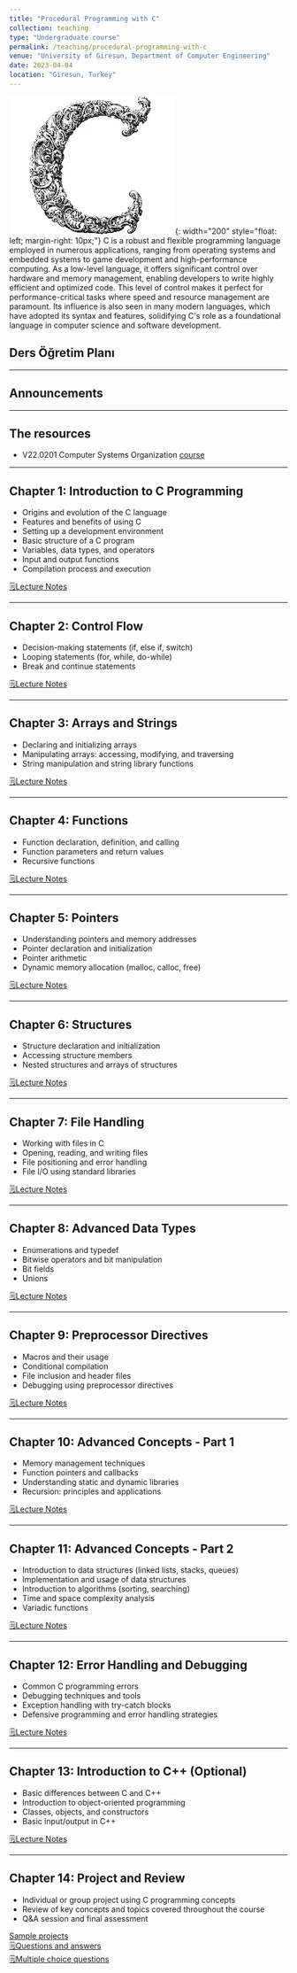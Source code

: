 ```yaml
---
title: "Procedural Programming with C"
collection: teaching
type: "Undergraduate course"
permalink: /teaching/procedural-programming-with-c
venue: "University of Giresun, Department of Computer Engineering"
date: 2023-04-04
location: "Giresun, Turkey"
---
```


![procedural programming with c]( /images/teaching/procedural-programming-with-c.webp){: width="200" style="float: left; margin-right: 10px;"}
C is a robust and flexible programming language employed in numerous applications, ranging from operating systems and embedded systems to game development and high-performance computing. As a low-level language, it offers significant control over hardware and memory management, enabling developers to write highly efficient and optimized code. This level of control makes it perfect for performance-critical tasks where speed and resource management are paramount. Its influence is also seen in many modern languages, which have adopted its syntax and features, solidifying C's role as a foundational language in computer science and software development.

## Ders Öğretim Planı  

---

## Announcements  

---

## The resources  

* V22.0201 Computer Systems Organization [course](https://cs.nyu.edu/~gottlieb/courses/cso/class-notes.html)

---

## Chapter 1: Introduction to C Programming
- Origins and evolution of the C language
- Features and benefits of using C
- Setting up a development environment
- Basic structure of a C program
- Variables, data types, and operators
- Input and output functions
- Compilation process and execution

[🗒️Lecture Notes](../files/c/Chapter_01_Introduction_to_C_Programming.pdf)

---

## Chapter 2: Control Flow
- Decision-making statements (if, else if, switch)
- Looping statements (for, while, do-while)
- Break and continue statements

[🗒️Lecture Notes](../files/c/Chapter_02_Control_Flow.pdf)

---

## Chapter 3: Arrays and Strings
- Declaring and initializing arrays
- Manipulating arrays: accessing, modifying, and traversing
- String manipulation and string library functions

[🗒️Lecture Notes](../files/c/Chapter_03_Arrays_and_Strings.pdf)

---

## Chapter 4: Functions
- Function declaration, definition, and calling
- Function parameters and return values
- Recursive functions

[🗒️Lecture Notes](../files/c/Chapter_04_Functions.pdf)

---

## Chapter 5: Pointers
- Understanding pointers and memory addresses
- Pointer declaration and initialization
- Pointer arithmetic
- Dynamic memory allocation (malloc, calloc, free)

[🗒️Lecture Notes](../files/c/Chapter_05_Pointers.pdf)

---

## Chapter 6: Structures
- Structure declaration and initialization
- Accessing structure members
- Nested structures and arrays of structures

[🗒️Lecture Notes](../files/c/Chapter_06_Structures.pdf)

---

## Chapter 7: File Handling
- Working with files in C
- Opening, reading, and writing files
- File positioning and error handling
- File I/O using standard libraries

[🗒️Lecture Notes](../files/c/Chapter_07_File_Handling.pdf)

---

## Chapter 8: Advanced Data Types
- Enumerations and typedef
- Bitwise operators and bit manipulation
- Bit fields
- Unions

[🗒️Lecture Notes](../files/c/Chapter_08_Advanced_Data_Types.pdf)

---

## Chapter 9: Preprocessor Directives
- Macros and their usage
- Conditional compilation
- File inclusion and header files
- Debugging using preprocessor directives

[🗒️Lecture Notes](../files/c/Chapter_09_Preprocessor_Directives.pdf)

---

## Chapter 10: Advanced Concepts - Part 1
- Memory management techniques
- Function pointers and callbacks
- Understanding static and dynamic libraries
- Recursion: principles and applications

[🗒️Lecture Notes](../files/c/Chapter_10_Advanced_Concepts_1.pdf)

---

## Chapter 11: Advanced Concepts - Part 2
- Introduction to data structures (linked lists, stacks, queues)
- Implementation and usage of data structures
- Introduction to algorithms (sorting, searching)
- Time and space complexity analysis
- Variadic functions

[🗒️Lecture Notes](../files/c/Chapter_11_Advanced_Concepts_2.pdf)

---

## Chapter 12: Error Handling and Debugging
- Common C programming errors
- Debugging techniques and tools
- Exception handling with try-catch blocks
- Defensive programming and error handling strategies

[🗒️Lecture Notes](../files/c/Chapter_12_Error_Handling_and_Debugging.pdf)

---

## Chapter 13: Introduction to C++ (Optional)
- Basic differences between C and C++
- Introduction to object-oriented programming
- Classes, objects, and constructors
- Basic input/output in C++

[🗒️Lecture Notes](../files/c/Chapter_13_Introduction_to_C++.pdf)

---

## Chapter 14: Project and Review
- Individual or group project using C programming concepts
- Review of key concepts and topics covered throughout the course
- Q&A session and final assessment

[Sample projects](../files/c/Chapter_14_Sample_Projects.pdf)  
[🗒️Questions and answers](../files/c/Chapter_14_Questions_and_Answers.pdf)  
[🗒️Multiple choice questions](../files/c/Chapter_14_Multiple_Choice_Questions.pdf)
